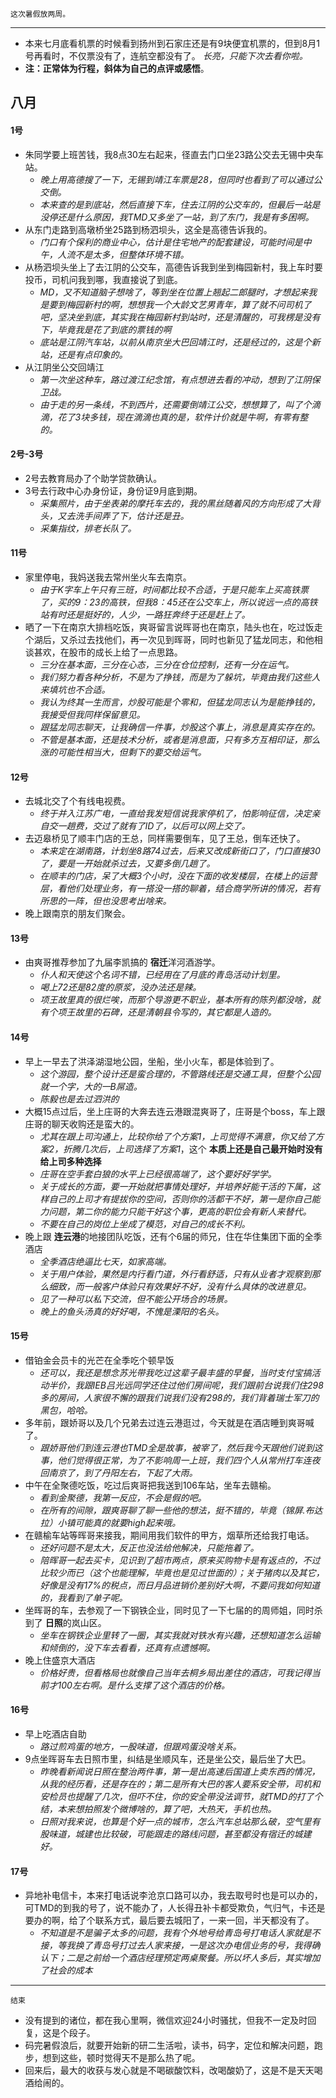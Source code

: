	这次暑假放两周。
---
+ 本来七月底看机票的时候看到扬州到石家庄还是有9块便宜机票的，但到8月1号再看时，不仅票没有了，连航空都没有了。 *长亮，只能下次去看你啦。*
+ **注：正常体为行程，斜体为自己的点评或感悟**。

##  八月
####  1号
+ 朱同学要上班苦钱，我8点30左右起来，径直去门口坐23路公交去无锡中央车站。
	+ *晚上用高德搜了一下，无锡到靖江车票是28，但同时也看到了可以通过公交倒。*
	+ *本来查的是到底站，然后直接下车，住去江阴的公交车的，但最后一站是没停还是什么原因，我TMD又多坐了一站，到了东门，我是有多困啊。*
+ 从东门走路到高墩桥坐25路到杨泗坝头，这全是高德告诉我的。
	+ *门口有个保利的商业中心，估计是住宅地产的配套建设，可能时间是中午，人流不是太多，但整体环境不错。*
+ 从杨泗坝头坐上了去江阴的公交车，高德告诉我到坐到梅园新村，我上车时要投币，司机问我到哪，我直接说了到底。
	+ *MD，又不知道脑子想啥了，等到坐在位置上翘起二郎腿时，才想起来我是要到梅园新村的啊，想想我一个大龄文艺男青年，算了就不问司机了吧，坚决坐到底，其实我在梅园新村到站时，还是清醒的，可我楞是没有下，毕竟我是花了到底的票钱的啊*
	+ *底站是江阴汽车站，以前从南京坐大巴回靖江时，还是经过的，这是个新站，还是有点印象的。*
+ 从江阴坐公交回靖江
	+ *第一次坐这种车，路过渡江纪念馆，有点想进去看的冲动，想到了江阴保卫战。*
	+ *由于走的另一条线，不到西片，还需要倒靖江公交，想想算了，叫了个滴滴，花了3块多钱，现在滴滴也真的是，软件计价就是牛啊，有零有整的。*

####  2号-3号
+ 2号去教育局办了个助学贷款确认。
+ 3号去行政中心办身份证，身份证9月底到期。
	+ *采集照片，由于坐表弟的摩托车去的，我的黑丝随着风的方向形成了大背头，又去洗手间弄了下，估计还是丑。*
	+ *采集指纹，排老长队了。*

####  11号
+ 家里停电，我妈送我去常州坐火车去南京。
	+ *由于K字车上午只有三班，时间都比较不合适，于是只能车上买高铁票了，买的9：23的高铁，但我8：45还在公交车上，所以说远一点的高铁站有时还是挺好的，人少，一路狂奔终于还是赶上了。*
+ 晒了一下在南京大排档吃饭，爽哥留言说晖哥也在南京，陆头也在，吃过饭走个湖后，又杀过去找他们，再一次见到晖哥，同时也新见了猛龙同志，和他相谈甚欢，在股市的成长上给了一点思路。
	+ *三分在基本面，三分在心态，三分在仓位控制，还有一分在运气。*
	+ *我们努力看各种分析，不是为了挣钱，而是为了躲坑，毕竟由我们这些人来填坑也不合适。*
	+ *我认为终其一生而言，炒股可能是个零和，但猛龙同志认为是能挣钱的，我接受但我同样保留意见。*
	+ *跟猛龙同志聊天，让我确信一件事，炒股这个事上，消息是真实存在的。*
	+ *不管是基本面，还是技术分析，或者是消息面，只有多方互相印证，那么涨的可能性相当大，但剩下的要交给运气。*

####  12号
+ 去城北交了个有线电视费。
	+ *终于并入江苏广电，一直给我发短信说我家停机了，怕影响征信，决定亲自交一趟费，交过了就有了ID了，以后可以网上交了。*
+ 去迈皋桥见了顺丰门店的王总，同样需要倒车，见了王总，倒车还快了。
	+ *本来定在湖南路，计划坐8路74过去，后来又改成新街口了，门口直接30了，要是一开始就杀过去，又要多倒几趟了。*
	+ *在顺丰的门店，呆了大概3个小时，没在下面的收发楼层，在楼上的运营层，看他们处理业务，有一搭没一搭的聊着，结合商学所讲的情况，若有所思的一阵，但也没思考出啥来。*
+ 晚上跟南京的朋友们聚会。

####  13号
+ 由爽哥推荐参加了九届李凯搞的 **宿迁**洋河酒游学。
	+ *仆人和天使这个名词不错，已经用在了月底的青岛活动计划里。*
	+ *喝上72还是82度的原浆，没办法还是辣。*
	+ *项王故里真的很烂唉，而那个导游更不职业，基本所有的陈列都没啥，就有个项王故里的石碑，还是清朝县令写的，其它都是人造的。*

####  14号
+ 早上一早去了洪泽湖湿地公园，坐船，坐小火车，都是体验到了。
	+ *这个游园，整个设计还是蛮合理的，不管路线还是交通工具，但整个公园就一个字，大的一B屌造。*
	+ *陈毅也是去过泗洪的*
+ 大概15点过后，坐上庄哥的大奔去连云港跟混爽哥了，庄哥是个boss，车上跟庄哥的聊天收购还是蛮大的。
	+ *尤其在跟上司沟通上，比较你给了个方案1，上司觉得不满意，你又给了方案2，折腾几次后，上司选择了方案1*，这个 **本质上还是自己最开始时没有给上司多种选择**
	+ *庄哥在空手套白狼的水平上已经很高端了，这个要好好学学。*
	+ *关于成长的方面，要一开始就把事情处理好，并培养好能干活的下属，这样自己的上司才有提拔你的空间，否则你的活都干不好，第一是你自己能力问题，第二你的能力只能干好这个事，更高的职位会有新人来替代。*
	+ *不要在自己的岗位上坐成了模范，对自己的成长不利。*
+ 晚上跟 **连云港**的地接团队吃饭，还有个6届的师兄，住在华住集团下面的全季酒店
	+ *全季酒店绝逼比七天，如家高端。*
	+ *关于用户体验，果然是内行看门道，外行看舒适，只有从业者才观察到那么细致，而一般客户体验只有效果好不好，没有什么具体的改进意见。*
	+ *见了一种可以私下交流，但不能公开场合的场景。*
	+ *晚上的鱼头汤真的好好喝，不愧是溧阳的名头。*

####  15号
+ 借铂金会员卡的光芒在全季吃个顿早饭
	+ *还可以，我还是想念苏光带我吃过这辈子最丰盛的早餐，当时支付宝搞活动半价，我跟IEB吕光远同学还住过他们房间呢，我们跟前台说我们住298多的房间，人家很不懈的跟我们说我们没有298的，我们背着瑞士军刀的黑包，哈哈。*
+ 多年前，跟娇哥以及几个兄弟去过连云港逛过，今天就是在酒店睡到爽哥喊了。
	+ *跟娇哥他们到连云港也TMD全是故事，被宰了，然后我今天跟他们说到这事，他们觉得很正常，为了不影响周一上班，我们四个人从常州打车连夜回南京了，到了丹阳左右，下起了大雨。*
+ 中午在全聚德吃饭，吃过后爽哥把我送到106车站，坐车去赣榆。
	+ *看到金聚德，我第一反应，不会是假的吧。*
	+ *在所有的间隙，跟爽哥聊了聊一些他的想法，挺不错的，毕竟（锦屏.布达拉）小镇可能真的就要high起来哦。*
+ 在赣榆车站等晖哥来接我，期间用我们软件的甲方，烟草所还给我打电话。
	+ *还好问题不是太大，反正也没法给他解决，只能拖着了。*
	+ *陪晖哥一起去买卡，见识到了超市两点，原来买购物卡是有返点的，不过比较少而已（这个也能理解，毕竟也是见过世面的）；关于猪肉以及其它，好像是没有17%的税点，而日月品进销价差别好大啊，不要问我如何知道的，我看到了单子呢。*
+ 坐晖哥的车，去参观了一下钢铁企业，同时见了一下七届的的周师姐，同时杀到了 **日照**的岚山区。
	+ *坐车在钢铁企业里转了一圈，其实我就对铁水有兴趣，还想知道怎么运输和倾倒的，没下车去看看，还真有点遗憾啊。*
+ 晚上住盛京大酒店
	+ *价格好贵，但看格局也就像自己当年去桐乡局出差住的酒店，可我记得当前才100左右啊。是什么支撑了这个酒店的价格。*

####  16号
+ 早上吃酒店自助
	+ *路过煎鸡蛋的地方，一股味道，但跟鸡蛋没啥关系。*
+ 9点坐晖哥车去日照市里，纠结是坐顺风车，还是坐公交，最后坐了大巴。
	+ *昨晚看新闻说日照在整治两件事，第一是出高速后国道上卖东西的情况，从我的经历看，还是存在的；第二是所有大巴的客人要系安全带，司机和安检员也提醒了几次，但吓不住，你的安全带没法调节，就TMD的打了个结，本来想拍照发个微博啥的，算了吧，大热天，手机也热。*
	+ *日照对我来说，也算是个好一点的城市，怎么汽车总站那么破，空气里有股味道，城建也比较破，可能跟走的路线问题，甚至都没有宿迁的城建好。*

####  17号
+ 异地补电信卡，本来打电话说李沧京口路可以办，我去取号时也是可以办的，可TMD的到我的号了，说不能办了，人长得丑补卡都受欺负，气归气，卡还是要办的啊，给了个联系方式，最后要去城阳了，一来一回，半天都没有了。
	+ *不知道是不是骗子太多的问题，我有个外地号给青岛号打电话人家就是不接，等我换了青岛号打过去人家来接，一是这次办电信业务的号，我得确认下；二是之前给一个酒店经理预定两桌聚餐。所以坏人多后，其实增加了社会的成本*

---
	结束
+ 没有提到的诸位，都在我心里啊，微信欢迎24小时骚扰，但我不一定及时回复，这是个段子。
+ 码完暑假浪后，就要开始新的研二生活啦，读书，码字，定位和解决问题，跑步，想到这些，顿时觉得天不是那么热了呢。
+ 回来后，最大的收获与发心就是不喝碳酸饮料，改喝酸奶了，这是不是天天喝酒给闹的。